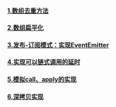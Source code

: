 #### [1.数组去重方法](https://github.com/conan1992/blog/issues/2)
#### [2.数组扁平化](https://github.com/conan1992/blog/issues/3)
#### [3.发布-订阅模式：实现EventEmitter](https://github.com/conan1992/blog/issues/4)
#### [4.实现可以链式调用的延时](https://github.com/conan1992/blog/issues/5)
#### [5.模拟call、apply的实现](https://github.com/conan1992/blog/issues/6)
#### [6.深拷贝实现](https://github.com/conan1992/blog/issues/7)
